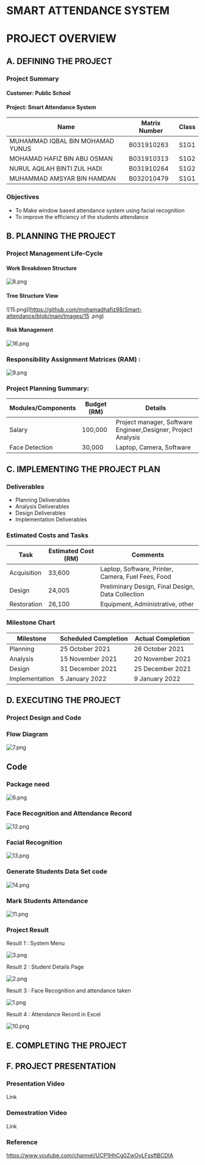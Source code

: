 # SMART ATTENDANCE SYSTEM
# PROJECT OVERVIEW

## A. DEFINING THE PROJECT

### Project Summary

#### Customer: Public School
#### Project: Smart Attendance System

| Name  | Matrix Number | Class  | 
| ------------- | ------------- | ------------- | 
| MUHAMMAD IQBAL BIN MOHAMAD YUNUS   | B031910263   | S1G1  | 
| MOHAMAD HAFIZ BIN ABU OSMAN   | B031910313  | S1G2  |
| NURUL AQILAH BINTI ZUL HADI  | B031910264  | S1G2  |
|  MUHAMMAD AMSYAR BIN HAMDAN   | B032010479  | S1G1  |

### Objectives
- To Make window based attendance system using facial recognition
- To improve the efficiency of the students attendance

## B. PLANNING THE PROJECT

### Project Management Life-Cycle

#### Work Breakdown Structure

![8.png](https://github.com/mohamadhafiz98/Smart-attendance/blob/main/Images/8.png)

#### Tree Structure View

![15.png](https://github.com/mohamadhafiz98/Smart-attendance/blob/main/Images/15 .png)

#### Risk Management

![16.png](https://github.com/mohamadhafiz98/Smart-attendance/blob/main/Images/16.png)

### Responsibility Assignment Matrices (RAM) :

![9.png](https://github.com/mohamadhafiz98/Smart-attendance/blob/main/Images/9.png)

### Project Planning Summary:

| Modules/Components  | Budget (RM) | Details  | 
| ------------- | ------------- | ------------- | 
|  Salary  | 100,000  |  Project manager, Software Engineer,Designer, Project Analysis |
|  Face Detection  | 30,000  |  Laptop, Camera, Software |

## C. IMPLEMENTING THE PROJECT PLAN

### Deliverables
- Planning Deliverables
- Analysis Deliverables
- Design Deliverables
- Implementation Deliverables

### Estimated Costs and Tasks

| Task  | Estimated Cost (RM) | Comments  | 
| ------------- | ------------- | ------------- | 
| Acquisition   |  33,600  | Laptop, Software, Printer, Camera, Fuel Fees, Food  | 
| Design   |  24,005  |  Preliminary Design, Final Design, Data Collection | 
| Restoration   |  26,100  |  Equipment, Administrative, other | 

### Milestone Chart

| Milestone  | Scheduled Completion | Actual Completion  | 
| ------------- | ------------- | ------------- | 
|  Planning  | 25 October 2021  |  26 October 2021 | 
|  Analysis  | 15 November 2021  | 20 November 2021  | 
|  Design  | 31 December 2021  | 25 December 2021  | 
|  Implementation  | 5 January 2022 | 9 January 2022 | 

## D. EXECUTING THE PROJECT

### Project Design and Code

### Flow Diagram

![7.png](https://github.com/mohamadhafiz98/Smart-attendance/blob/main/Images/7.png)

## Code

### Package need
![6.png](https://github.com/mohamadhafiz98/Smart-attendance/blob/main/Images/6.png)

### Face Recognition and Attendance Record
![12.png](https://github.com/mohamadhafiz98/Smart-attendance/blob/main/Images/12%20face%20recognize.png)

### Facial Recognition 
![13.png](https://github.com/mohamadhafiz98/Smart-attendance/blob/main/Images/13%20image%20recognition.png)

### Generate Students Data Set code
![14.png](https://github.com/mohamadhafiz98/Smart-attendance/blob/main/Images/14%20generate%20dataset.png)

### Mark Students Attendance
![11.png](https://github.com/mohamadhafiz98/Smart-attendance/blob/main/Images/11%20mark%20attendance.png)

### Project Result

Result 1 : System Menu

![3.png](https://github.com/mohamadhafiz98/Smart-attendance/blob/main/Images/3.png)

Result 2 : Student Details Page

![2.png](https://github.com/mohamadhafiz98/Smart-attendance/blob/main/Images/2.png)

Result 3 : Face Recognition and attendance taken

![1.png](https://github.com/mohamadhafiz98/Smart-attendance/blob/main/Images/1.png)

Result 4 : Attendance Record in Excel 

![10.png](https://github.com/mohamadhafiz98/Smart-attendance/blob/main/Images/10.png)

## E. COMPLETING THE PROJECT



## F. PROJECT PRESENTATION

### Presentation Video

Link

### Demostration Video

Link

### Reference
https://www.youtube.com/channel/UCP1HhCg0ZwOyLFssftBCDIA


